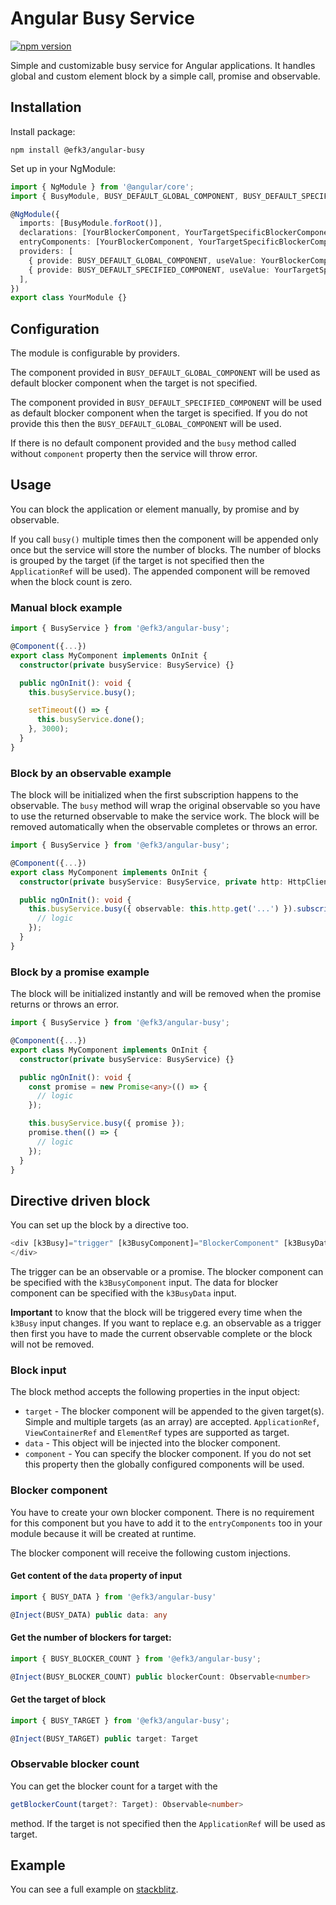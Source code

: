 # Angular Busy Service

[![npm version](https://badge.fury.io/js/%40efk3%2Fangular-busy.svg)](https://badge.fury.io/js/%40efk3%2Fangular-busy)

Simple and customizable busy service for Angular applications. It handles global and custom element
block by a simple call, promise and observable.

## Installation

Install package:

`npm install @efk3/angular-busy`

Set up in your NgModule:

```typescript
import { NgModule } from '@angular/core';
import { BusyModule, BUSY_DEFAULT_GLOBAL_COMPONENT, BUSY_DEFAULT_SPECIFIED_COMPONENT } from '@efk3/angular-busy';

@NgModule({
  imports: [BusyModule.forRoot()],
  declarations: [YourBlockerComponent, YourTargetSpecificBlockerComponent],
  entryComponents: [YourBlockerComponent, YourTargetSpecificBlockerComponent],
  providers: [
    { provide: BUSY_DEFAULT_GLOBAL_COMPONENT, useValue: YourBlockerComponent },
    { provide: BUSY_DEFAULT_SPECIFIED_COMPONENT, useValue: YourTargetSpecificBlockerComponent },
  ],
})
export class YourModule {}
```

## Configuration

The module is configurable by providers.

The component provided in `BUSY_DEFAULT_GLOBAL_COMPONENT` will be used as default blocker component
when the target is not specified.

The component provided in `BUSY_DEFAULT_SPECIFIED_COMPONENT` will be used as default blocker component
when the target is specified. If you do not provide this then the `BUSY_DEFAULT_GLOBAL_COMPONENT`
will be used.

If there is no default component provided and the `busy` method called without `component` property
then the service will throw error.

## Usage

You can block the application or element manually, by promise and by observable.

If you call `busy()` multiple times then the component will be appended only once but the service
will store the number of blocks. The number of blocks is grouped by the target (if the target is not
specified then the `ApplicationRef` will be used). The appended component will be removed when the
block count is zero.

### Manual block example

```typescript
import { BusyService } from '@efk3/angular-busy';

@Component({...})
export class MyComponent implements OnInit {
  constructor(private busyService: BusyService) {}

  public ngOnInit(): void {
    this.busyService.busy();

    setTimeout(() => {
      this.busyService.done();
    }, 3000);
  }
}
```

### Block by an observable example

The block will be initialized when the first subscription happens to the observable. The `busy`
method will wrap the original observable so you have to use the returned observable to make the
service work. The block will be removed automatically when the observable completes or throws an error.

```typescript
import { BusyService } from '@efk3/angular-busy';

@Component({...})
export class MyComponent implements OnInit {
  constructor(private busyService: BusyService, private http: HttpClient) {}

  public ngOnInit(): void {
    this.busyService.busy({ observable: this.http.get('...') }).subscribe(() => {
      // logic
    });
  }
}
```

### Block by a promise example

The block will be initialized instantly and will be removed when the promise returns or throws an error.

```typescript
import { BusyService } from '@efk3/angular-busy';

@Component({...})
export class MyComponent implements OnInit {
  constructor(private busyService: BusyService) {}

  public ngOnInit(): void {
    const promise = new Promise<any>(() => {
      // logic
    });

    this.busyService.busy({ promise });
    promise.then(() => {
      // logic
    });
  }
}
```

## Directive driven block

You can set up the block by a directive too.

```typescript
<div [k3Busy]="trigger" [k3BusyComponent]="BlockerComponent" [k3BusyData]="blockData">
</div>
```

The trigger can be an observable or a promise. The blocker component can be specified with the `k3BusyComponent` input. The data for blocker component can be specified with the `k3BusyData` input.

**Important** to know that the block will be triggered every time when the `k3Busy` input changes. If you want to replace e.g. an observable as a trigger then first you have to made the current observable complete or the block will not be removed.

### Block input

The block method accepts the following properties in the input object:

* `target` - The blocker component will be appended to the given target(s). Simple and multiple
  targets (as an array) are accepted. `ApplicationRef`, `ViewContainerRef` and `ElementRef` types are supported as target.
* `data` - This object will be injected into the blocker component.
* `component` - You can specify the blocker component. If you do not set this property then the globally
  configured components will be used.

### Blocker component

You have to create your own blocker component. There is no requirement for this component but you
have to add it to the `entryComponents` too in your module because it will be created at runtime.

The blocker component will receive the following custom injections.

#### Get content of the `data` property of input

```typescript
import { BUSY_DATA } from '@efk3/angular-busy'

@Inject(BUSY_DATA) public data: any
```

#### Get the number of blockers for target:

```typescript
import { BUSY_BLOCKER_COUNT } from '@efk3/angular-busy';

@Inject(BUSY_BLOCKER_COUNT) public blockerCount: Observable<number>
```

#### Get the target of block

```typescript
import { BUSY_TARGET } from '@efk3/angular-busy';

@Inject(BUSY_TARGET) public target: Target
```

### Observable blocker count

You can get the blocker count for a target with the

```typescript
getBlockerCount(target?: Target): Observable<number>
```

method. If the target is not specified then the `ApplicationRef` will be used as target.

## Example

You can see a full example on [stackblitz][1].

[1]: https://stackblitz.com/edit/efk3-angular-busy-example

